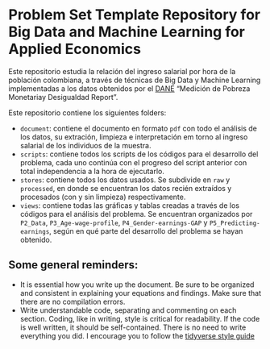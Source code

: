 # Problem Set Template Repository for Big Data and Machine Learning for Applied Economics

Este repositorio estudia la relación del ingreso salarial por hora de la población colombiana, a través de técnicas de Big Data y Machine Learning implementadas a los datos obtenidos por el [DANE](https://www.dane.gov.co/index.php/estadisticas-por-tema/mercado-laboral/empleo-y-desempleo/geih-historicos) “Medición de Pobreza Monetariay Desigualdad Report”.

Este repositorio contiene los siguientes folders:

- `document`: contiene el documento en formato `pdf` con todo el análisis de los datos, su extración, limpieza e interpretación em torno al ingreso salarial de los individuos de la muestra.
- `scripts`: contiene todos los scripts de los códigos para el desarrollo del problema, cada uno continúa con el progreso del script anterior con total independencia a la hora de ejecutarlo.
- `stores`: contiene todos los datos usados. Se subdivide en `raw` y `processed`, en donde se encuentran los datos recién extraídos y procesados (con y sin limpieza) respectivamente.
- `views`: contiene todas las gráficas y tablas creadas a través de los códigos para el análisis del problema. Se encuentran organizados por `P2_Data`, `P3_Age-wage-profile`, `P4_Gender-earnings-GAP` y `P5_Predicting-earnings`, según en qué parte del desarrollo del problema se hayan obtenido.



## Some general reminders: 

- It is essential how you write up the document. Be sure to be organized and consistent in explaining your equations and findings. Make sure that there are no compilation errors.
- Write understandable code, separating and commenting on each section. Coding, like in writing, style is critical for readability. If the code is well written, it should be self-contained. There is no need to write everything you did. I encourage you to follow the [tidyverse style guide](https://style.tidyverse.org/)

